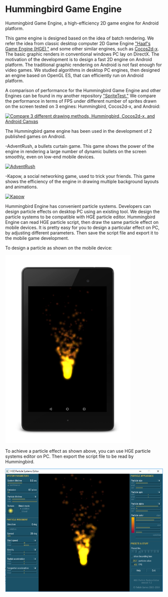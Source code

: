 # Hummingbird Game Engine
Hummingbird Game Engine, a high-efficiency 2D game engine for Android platform.

This game engine is designed based on the idea of batch rendering. We refer the idea from classic desktop computer 2D Game Engine ["Haaf's Game Engine (HGE),"](https://sourceforge.net/projects/hge/) and some other similar engines, such as [Cocos2d-x](http://www.cocos2d-x.org/). The basic graphic renders in conventional windows PC lay on DirectX. The motivation of the development is to design a fast 2D engine on Android platform. The traditional graphic rendering on Android is not fast enough for video games. We studied algorithms in desktop PC engines, then designed an engine based on OpenGL ES, that can efficiently run on Android platform.

A comparison of performance for the Hummingbird Game Engine and other Engines can be found in my another repository ["SpriteTest."](https://github.com/minicpp/SpriteTest) We compare the performance in terms of FPS under different number of sprites drawn on the screen tested on 3 engines: Hummingbird, Cocos2d-x, and Android:

[![Compare 3 different drawing methods, Hummingbird, Cocos2d-x, and Android Canvas](https://img.youtube.com/vi/agHmpYKi2_M/0.jpg)](https://youtu.be/agHmpYKi2_M?list=PLAkmswnok1in9Qq1BcDWr0W_9EbqbJPx8)

The Hummingbird game engine has been used in the development of 2 published games on Android.

-AdventRush, a bullets curtain game. This game shows the power of the engine in rendering a large number of dynamic bullets on the screen smoothly, even on low-end mobile devices.

[![AdventRush](https://img.youtube.com/vi/_bA8sj6XnMA/0.jpg)](https://youtu.be/_bA8sj6XnMA?list=PLAkmswnok1in9Qq1BcDWr0W_9EbqbJPx8)

-Kapow, a social networking game, used to trick your friends. This game shows the efficiency of the engine in drawing multiple background layouts and animations.

[![Kapow](https://img.youtube.com/vi/ClTcYpVR_QQ/0.jpg)](https://youtu.be/ClTcYpVR_QQ?list=PLAkmswnok1in9Qq1BcDWr0W_9EbqbJPx8)

Hummingbird Engine has convenient particle systems. Developers can design particle effects on desktop PC using an existing tool. We design the particle systems to be compatible with HGE particle editor. Hummingbird Engine can read HGE particle script, then draw the same particle effect on mobile devices. It is pretty easy for you to design a particular effect on PC, by adjusting different parameters. Then save the script file and export it to the mobile game development.

To design a particle as shown on the mobile device:

<img src="other/device_particle_running.png" alt="Particles running on Android" width="400"/>

To achieve a particle effect as shown above, you can use HGE particle systems editor on PC. Then export the script file to be read by Hummingbird.

<img src="other/editor_particle_running.png" alt="Particle editor on PC" width="600"/>
